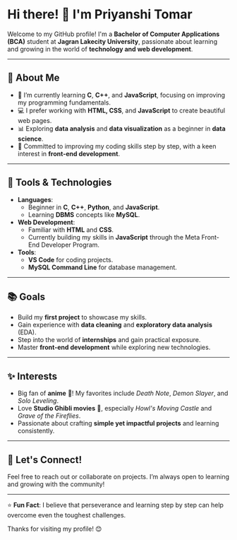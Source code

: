 # Hi there! 👋 I'm Priyanshi Tomar

Welcome to my GitHub profile! I'm a **Bachelor of Computer Applications (BCA)** student at **Jagran Lakecity University**, passionate about learning and growing in the world of **technology and web development**.  

---

## 🌟 About Me
- 🌱 I’m currently learning **C**, **C++**, and **JavaScript**, focusing on improving my programming fundamentals.
- 💻 I prefer working with **HTML, CSS**, and **JavaScript** to create beautiful web pages.
- 📊 Exploring **data analysis** and **data visualization** as a beginner in **data science**.
- 🚀 Committed to improving my coding skills step by step, with a keen interest in **front-end development**.

---

## 🔧 Tools & Technologies
- **Languages**:  
  - Beginner in **C**, **C++**, **Python**, and **JavaScript**.  
  - Learning **DBMS** concepts like **MySQL**.  
- **Web Development**:  
  - Familiar with **HTML** and **CSS**.  
  - Currently building my skills in **JavaScript** through the Meta Front-End Developer Program.  
- **Tools**:  
  - **VS Code** for coding projects.  
  - **MySQL Command Line** for database management.  

---

## 📚 Goals
- Build my **first project** to showcase my skills.  
- Gain experience with **data cleaning** and **exploratory data analysis** (EDA).  
- Step into the world of **internships** and gain practical exposure.  
- Master **front-end development** while exploring new technologies.  

---

## ✨ Interests
- Big fan of **anime** 🎥! My favorites include *Death Note*, *Demon Slayer*, and *Solo Leveling*.  
- Love **Studio Ghibli movies** 🌟, especially *Howl's Moving Castle* and *Grave of the Fireflies*.  
- Passionate about crafting **simple yet impactful projects** and learning consistently.

---

## 🤝 Let's Connect!
Feel free to reach out or collaborate on projects. I’m always open to learning and growing with the community!  

---

⭐ **Fun Fact**: I believe that perseverance and learning step by step can help overcome even the toughest challenges.  

Thanks for visiting my profile! 😊
